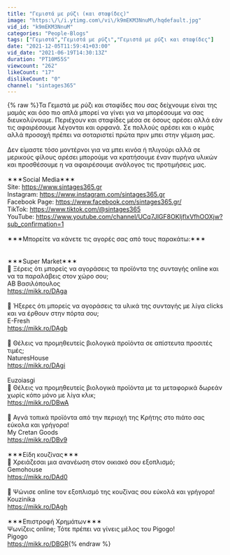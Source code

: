 ```yaml
---
title: "Γεμιστά με ρύζι (και σταφίδες)"
image: "https:\/\/i.ytimg.com\/vi\/k9mEKM3NnuM\/hqdefault.jpg"
vid_id: "k9mEKM3NnuM"
categories: "People-Blogs"
tags: ["Γεμιστά","Γεμιστά με ρύζι","Γεμιστά με ρύζι και σταφίδες"]
date: "2021-12-05T11:59:41+03:00"
vid_date: "2021-06-19T14:30:13Z"
duration: "PT10M55S"
viewcount: "262"
likeCount: "17"
dislikeCount: "0"
channel: "sintages365"
---
```

{% raw %}Τα Γεμιστά με ρύζι και σταφίδες που σας δείχνουμε είναι της μαμάς και όσο πιο απλά μπορεί να γίνει για να μπορέσουμε να σας διευκολύνουμε. Περιέχουν και σταφίδες μέσα σε όσους αρέσει αλλά εάν τις αφαιρέσουμε λέγονται και ορφανά. Σε πολλούς αρέσει και ο κιμάς αλλά προσοχή πρέπει να σοταριστεί πρώτα πριν μπει στην γέμιση μας.<br /><br />Δεν είμαστε τόσο μοντέρνοι για να μπει κινόα ή πλιγούρι αλλά σε μερικούς φίλους αρέσει μπορούμε να κρατήσουμε έναν πυρήνα υλικών και προσθέσουμε η να αφαιρέσουμε ανάλογος τις προτιμήσεις μας.<br /><br />✶✶✶Social Media✶✶✶ <br />Site: <a rel="nofollow" target="blank" href="https://www.sintages365.gr">https://www.sintages365.gr</a><br />Instagram: <a rel="nofollow" target="blank" href="https://www.instagram.com/sintages365.gr">https://www.instagram.com/sintages365.gr</a><br />Facebook Page: <a rel="nofollow" target="blank" href="https://www.facebook.com/sintages365.gr/">https://www.facebook.com/sintages365.gr/</a><br />TikTok: <a rel="nofollow" target="blank" href="https://www.tiktok.com/@sintages365">https://www.tiktok.com/@sintages365</a><br />YouTube: <a rel="nofollow" target="blank" href="https://www.youtube.com/channel/UCq7JlGF8OKIjflxVfhOOXjw?sub_confirmation=1">https://www.youtube.com/channel/UCq7JlGF8OKIjflxVfhOOXjw?sub_confirmation=1</a><br /><br />✶✶✶Μπορείτε να κάνετε τις αγορές σας από τους παρακάτω:✶✶✶ <br /><br /><br />✶✶✶Super Market✶✶✶ <br />🛒 Ξέρεις ότι μπορείς να αγοράσεις τα προϊόντα της συνταγής online και να τα παραλάβεις στον χώρο σου; <br />AB Βασιλόπουλος<br /><a rel="nofollow" target="blank" href="https://mikk.ro/DAga">https://mikk.ro/DAga</a><br /><br />🛒 Ήξερες ότι μπορείς να αγοράσεις τα υλικά της συνταγής με λίγα clicks και να έρθουν στην πόρτα σου; <br />E-Fresh<br /><a rel="nofollow" target="blank" href="https://mikk.ro/DAgb">https://mikk.ro/DAgb</a><br /><br />🌿 Θέλεις να προμηθευτείς βιολογικά προϊόντα σε απίστευτα προσιτές τιμές; <br />NaturesHouse<br /><a rel="nofollow" target="blank" href="https://mikk.ro/DAgi">https://mikk.ro/DAgi</a><br /><br />Euzoiasgi<br />🌿 Θέλεις να προμηθευτείς βιολογικά προϊόντα με τα μεταφορικά δωρεάν χωρίς κόπο μόνο με λίγα κλικ;<br /><a rel="nofollow" target="blank" href="https://mikk.ro/DBwA">https://mikk.ro/DBwA</a><br /><br />🛒 Αγνά τοπικά προϊόντα από την περιοχή της Κρήτης στο πιάτο σας εύκολα και γρήγορα!<br />My Cretan Goods<br /><a rel="nofollow" target="blank" href="https://mikk.ro/DBv9">https://mikk.ro/DBv9</a><br /><br />✶✶✶Είδη κουζίνας✶✶✶<br />🥄 Χρειάζεσαι μια ανανέωση στον οικιακό σου εξοπλισμό;<br />Gemohouse<br /><a rel="nofollow" target="blank" href="https://mikk.ro/DAd0">https://mikk.ro/DAd0</a><br /><br />🥄 Ψώνισε online τον εξοπλισμό της κουζίνας σου εύκολά και γρήγορα!<br />Kouzinika<br /><a rel="nofollow" target="blank" href="https://mikk.ro/DAgh">https://mikk.ro/DAgh</a><br /> <br />✶✶✶Επιστροφή Χρημάτων✶✶✶<br />Ψωνίζεις online; Τότε πρέπει να γίνεις μέλος του Pigogo!<br />Pigogo<br /><a rel="nofollow" target="blank" href="https://mikk.ro/DBGR">https://mikk.ro/DBGR</a>{% endraw %}
